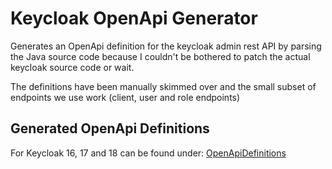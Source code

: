 # Keycloak OpenApi Generator

Generates an OpenApi definition for the keycloak admin rest API by parsing the Java 
source code because I couldn't be bothered to patch the actual keycloak source code or wait.

The definitions have been manually skimmed over and the small subset of endpoints we use work (client, user and role endpoints)

## Generated OpenApi Definitions

For Keycloak 16, 17 and 18 can be found under: [OpenApiDefinitions](`/OpenApiDefinitions`)
